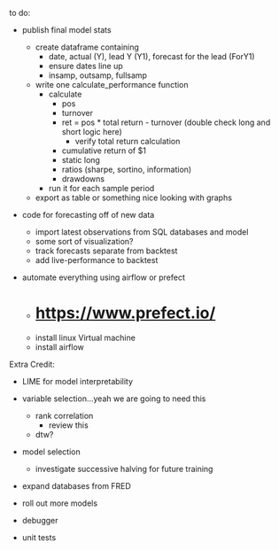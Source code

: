 to do:

- publish final model stats
    - create dataframe containing
        - date, actual (Y), lead Y (Y1), forecast for the lead (ForY1)
        - ensure dates line up
        - insamp, outsamp, fullsamp
    - write one calculate_performance function
        - calculate
            - pos
            - turnover
            - ret = pos * total return - turnover (double check long and short logic here)
                - verify total return calculation
            - cumulative return of $1
            - static long
            - ratios (sharpe, sortino, information)
            - drawdowns
        - run it for each sample period
    - export as table or something nice looking with graphs

- code for forecasting off of new data
    - import latest observations from SQL databases and model
    - some sort of visualization?
    - track forecasts separate from backtest
    - add live-performance to backtest


- automate everything using airflow or prefect
    - # https://www.prefect.io/
    - install linux Virtual machine
    - install airflow


Extra Credit:
- LIME for model interpretability
- variable selection...yeah we are going to need this
    - rank correlation
        - review this
    - dtw?
- model selection
    - investigate successive halving for future training
 
- expand databases from FRED
- roll out more models
- debugger
- unit tests


